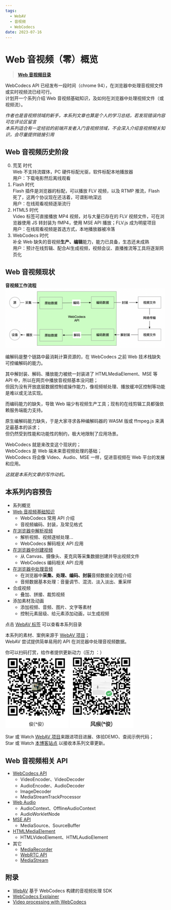 ```yaml
---
tags:
  - WebAV
  - 音视频
  - WebCodecs
date: 2023-07-16
---
```


# Web 音视频（零）概览

> [**Web 音视频目录**](/tag/WebAV)

WebCodecs API 已经发布一段时间（chrome 94），在浏览器中处理音视频文件或实时视频流已经可行。  
计划开一个系列介绍 Web 音视频基础知识，及如何在浏览器中处理视频文件（或视频流）。  

*作者也是音视频领域的新手，本系列文章也算是个人的学习总结，若发现错误内容可在评论区留言*  
*本系列适合有一定经验的前端开发者入门音视频领域，不会深入介绍音视频相关知识，会尽量提供链接引用*  

## Web 音视频历史阶段
0. 荒芜 时代  
   Web 不支持流媒体，PC 硬件标配光驱，软件标配本地播放器  
   用户：下载电影然后离线观看  
1. Flash 时代  
   Flash 插件是浏览器的标配，可以播放 FLV 视频，以及 RTMP 推流，Flash 死了，这两个协议现在还活着，可谓影响深远  
   用户：在线观看视频逐渐流行  
2. HTML5 时代  
   Video 标签可直接播放 MP4 视频，对与大量已存在的 FLV 视频文件，可在浏览器使用 JS 转封装为 fMP4，使用 MSE API 播放；FLV.js 成为明星项目  
   用户：在线观看视频是首选方式，本地播放器被冷落  
3. WebCodecs 时代  
   补全 Web 缺失的音视频**生产、编辑**能力，能力已具备，生态还未成熟  
   用户：预计在线剪辑、配合AI生成视频，视频会议、直播推流等工具将逐渐网页化  


## Web 音视频现状
**音视频工作流程**  
![音视频工作流程](./media-workflow.png)  

编解码是整个链路中最消耗计算资源的，在 WebCodecs 之前 Web 技术栈缺失可控编解码的能力。  

其中解封装、解码、播放能力被统一封装进了 HTMLMediaElement、MSE 等 API 中，所以在网页中播放音视频基本没问题；  
但因为没有开放底层数据控制或操作能力，像视频帧处理、播放缓冲区控制等功能是难以或无法实现。  

而编码能力的缺失，导致 Web 端少有视频生产工具；现有的在线剪辑工具都强依赖服务端能力支持。  

原生编解码能力缺失，于是大家寻求各种编解码器的 WASM 版或 ffmpeg.js 来满足最基本的诉求；  
但仍然受到性能和功能性的制约，极大地限制了应用场景。  

WebCodecs 就是来改变这个现状的；  
WebCodecs 是 Web 端未来音视频处理的基础；  
WebCodecs 将会像 Video、Audio、MSE 一样，促进音视频在 Web 平台的发展和应用。  

*这就是本系列文章的写作动机。*  

## 本系列内容预告
- 系列概览
- [Web 音视频基础知识](../webav-1-basic/)
  - WebCodecs 常用 API 介绍
  - 音视频编码、封装，及常见格式
- [在浏览器中解析视频](../webav-2-parse-video/)
  - 解析视频、视频逐帧处理...
  - WebCodecs 解码相关 API 应用
- [在浏览器中创建视频](../webav-3-create-video/)
  - 从 Canvas、摄像头、麦克风等采集数据创建并导出视频文件
  - WebCodecs 编码相关 API 应用
- [在浏览器中处理音频](../webav-4-process-audio/)
  - 在浏览器中**采集、处理、编码、封装**音频数据全流程介绍
  - 音频数据基本处理：音量调节、混流、淡入淡出、重采样
- 合成视频
  - 叠加、拼接、裁剪视频
- 添加素材及动画
  - 添加视频、音频、图片、文字等素材
  - 控制元素层级、给元素添加动画，以生成视频

点击 [WebAV 标签](/tag/WebAV/) 可以查看本系列目录  

本系列的素材、案例来源于 [WebAV 项目](https://github.com/hughfenghen/WebAV)；  
WebAV 尝试提供简单易用的 API 在浏览器中处理音视频数据。  

你可以扫码打赏，给作者提供更新动力（压力 ：）  
<img src="../../assets/alipay-qcode.png" width="200" alt="支付宝" />
<img src="../../assets/wechatpay-qcode.png" width="200" alt="微信" />  

Star 或 Watch [WebAV 项目](https://github.com/hughfenghen/WebAV)来跟进项目进展、体验DEMO、查阅示例代码；  
Star 或 Watch [本博客站点](https://github.com/hughfenghen/hughfenghen.github.io) 以接收本系列文章更新。  

## Web 音视频相关 API
- [WebCodecs API](https://developer.mozilla.org/zh-CN/docs/Web/API/WebCodecs_API)
  - VideoEncoder、VideoDecoder
  - AudioEncoder、AudioDecoder
  - ImageDecoder
  - MediaStreamTrackProcessor
- [Web Audio](https://developer.mozilla.org/zh-CN/docs/Web/API/Web_Audio_API)
  - AudioContext、OfflineAudioContext
  - AudioWorkletNode
- [MSE API](https://developer.mozilla.org/zh-CN/docs/Web/API/Media_Source_Extensions_API)
  - MediaSource、SourceBuffer
- [HTMLMediaElement](https://developer.mozilla.org/zh-CN/docs/Web/API/HTMLMediaElement)
  - HTMLVideoElement、HTMLAudioElement
- 其它
  - [MediaRecorder](https://developer.mozilla.org/zh-CN/docs/Web/API/MediaRecorder)
  - [WebRTC API](https://developer.mozilla.org/zh-CN/docs/Web/API/WebRTC_API)
  - [MediaStream](https://developer.mozilla.org/zh-CN/docs/Web/API/MediaStream)

## 附录
- [WebAV](https://github.com/hughfenghen/WebAV) 基于 WebCodecs 构建的音视频处理 SDK
- [WebCodecs Explainer](https://github.com/w3c/webcodecs/blob/main/explainer.md)
- [Video processing with WebCodecs](https://developer.chrome.com/articles/webcodecs/)